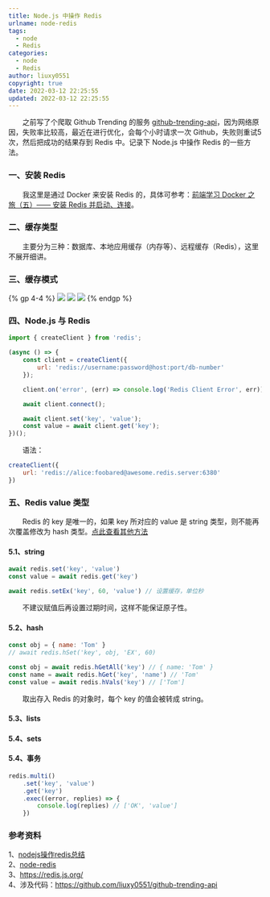 ```yaml
---
title: Node.js 中操作 Redis
urlname: node-redis
tags:
  - node
  - Redis
categories:
  - node
  - Redis
author: liuxy0551
copyright: true
date: 2022-03-12 22:25:55
updated: 2022-03-12 22:25:55
---
```



&emsp;&emsp;之前写了个爬取 Github Trending 的服务 <a href="https://github.com/liuxy0551/github-trending-api" target="_black">github-trending-api</a>，因为网络原因，失败率比较高，最近在进行优化，会每个小时请求一次 Github，失败则重试5次，然后把成功的结果存到 Redis 中。记录下 Node.js 中操作 Redis 的一些方法。

<!--more-->


### 一、安装 Redis

&emsp;&emsp;我这里是通过 Docker 来安装 Redis 的，具体可参考：<a href="https://liuxianyu.cn/article/docker-d.html" target="_black">前端学习 Docker 之旅（五）—— 安装 Redis 并启动、连接</a>。


### 二、缓存类型

&emsp;&emsp;主要分为三种：数据库、本地应用缓存（内存等）、远程缓存（Redis），这里不展开细讲。


### 三、缓存模式

{% gp 4-4 %}
![](https://liuxianyu.cn/image-hosting/posts/node-redis/1.png)
![](https://liuxianyu.cn/image-hosting/posts/node-redis/2.png)
![](https://liuxianyu.cn/image-hosting/posts/node-redis/3.png)
{% endgp %}


### 四、Node.js 与 Redis

``` javascript
import { createClient } from 'redis';

(async () => {
    const client = createClient({
        url: 'redis://username:password@host:port/db-number'
    });

    client.on('error', (err) => console.log('Redis Client Error', err));

    await client.connect();

    await client.set('key', 'value');
    const value = await client.get('key');
})();
```

&emsp;&emsp;语法：

``` javascript
createClient({
    url: 'redis://alice:foobared@awesome.redis.server:6380'
})
```


### 五、Redis value 类型

&emsp;&emsp;Redis 的 key 是唯一的，如果 key 所对应的 value 是 string 类型，则不能再次覆盖修改为 hash 类型。<a href="https://github.com/redis/node-redis/blob/be51abe347/packages/client/lib/client/commands.ts#L85" target="_black">点此查看其他方法</a> 

#### 5.1、string

``` javascript
await redis.set('key', 'value')
const value = await redis.get('key')

await redis.setEx('key', 60, 'value') // 设置缓存，单位秒
```

&emsp;&emsp;不建议赋值后再设置过期时间，这样不能保证原子性。

#### 5.2、hash

``` javascript
const obj = { name: 'Tom' }
// await redis.hSet('key', obj, 'EX', 60)

const obj = await redis.hGetAll('key') // { name: 'Tom' }
const name = await redis.hGet('key', 'name') // 'Tom'
const value = await redis.hVals('key') // ['Tom']
```

&emsp;&emsp;取出存入 Redis 的对象时，每个 key 的值会被转成 string。

#### 5.3、lists

#### 5.4、sets

#### 5.4、事务

``` javascript
redis.multi()
    .set('key', 'value')
    .get('key')
    .exec((error, replies) => {
        console.log(replies) // ['OK', 'value']
    })
```


### 参考资料

1、<a href="https://www.cnblogs.com/zhaowinter/p/10776868.html" target="_black">nodejs操作redis总结</a>   
2、<a href="https://github.com/redis/node-redis" target="_black">node-redis</a>   
3、<a href="https://redis.js.org/" target="_black">https://redis.js.org/</a>   
4、涉及代码：<a href="https://github.com/liuxy0551/github-trending-api" target="_black">https://github.com/liuxy0551/github-trending-api</a>   
